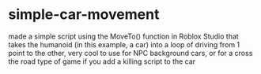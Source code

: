 # simple-car-movement
made a simple script using the MoveTo() function in Roblox Studio that takes the humanoid (in this example, a car) into a loop of driving from 1 point to the other, very cool to use for NPC background cars, or for a cross the road type of game if you add a killing script to the car
